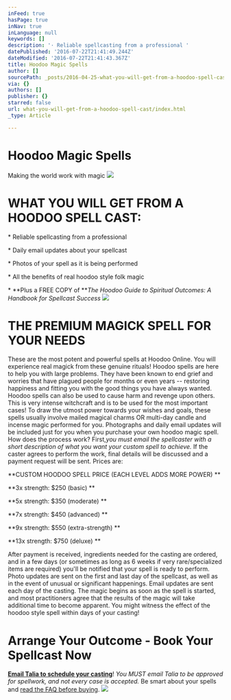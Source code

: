 ```yaml
---
inFeed: true
hasPage: true
inNav: true
inLanguage: null
keywords: []
description: '· Reliable spellcasting from a professional '
datePublished: '2016-07-22T21:41:49.244Z'
dateModified: '2016-07-22T21:41:43.367Z'
title: Hoodoo Magic Spells
author: []
sourcePath: _posts/2016-04-25-what-you-will-get-from-a-hoodoo-spell-cast.md
via: {}
authors: []
publisher: {}
starred: false
url: what-you-will-get-from-a-hoodoo-spell-cast/index.html
_type: Article

---
```

# Hoodoo Magic Spells

Making the world work with magic
![](https://the-grid-user-content.s3-us-west-2.amazonaws.com/2024f6e3-c680-4e8a-b68a-a1e2c9ad7749.jpg)

# WHAT YOU WILL GET FROM A HOODOO SPELL CAST: 

\* Reliable spellcasting from a professional 

\* Daily email updates about your spellcast 

\* Photos of your spell as it is being performed 

\* All the benefits of real hoodoo style folk magic 

\* **Plus a FREE COPY of **_The Hoodoo Guide to Spiritual Outcomes: A Handbook for Spellcast Success_
![](https://the-grid-user-content.s3-us-west-2.amazonaws.com/89c67c1b-aaee-4934-802f-47c47759776f.jpg)

# THE PREMIUM MAGICK SPELL FOR YOUR NEEDS 

These are the most potent and powerful spells at Hoodoo Online. You will experience real magick from these genuine rituals! Hoodoo spells are here to help you with large problems. They have been known to end grief and worries that have plagued people for months or even years -- restoring happiness and fitting you with the good things you have always wanted. Hoodoo spells can also be used to cause harm and revenge upon others. This is very intense witchcraft and is to be used for the most important cases! To draw the utmost power towards your wishes and goals, these spells usually involve mailed magical charms OR multi-day candle and incense magic performed for you. Photographs and daily email updates will be included just for you when you purchase your own hoodoo magic spell. How does the process work? First,_you must email the spellcaster with a short description of what you want your custom spell to achieve._ If the caster agrees to perform the work, final details will be discussed and a payment request will be sent. Prices are: 

**CUSTOM HOODOO SPELL PRICE (EACH LEVEL ADDS MORE POWER) **

**3x strength: $250 (basic) **

**5x strength: $350 (moderate) **

**7x strength: $450 (advanced) **

**9x strength: $550 (extra-strength) **

**13x strength: $750 (deluxe) **

After payment is received, ingredients needed for the casting are ordered, and in a few days (or sometimes as long as 6 weeks if very rare/specialized items are required) you'll be notified that your spell is ready to perform. Photo updates are sent on the first and last day of the spellcast, as well as in the event of unusual or significant happenings. Email updates are sent each day of the casting. The magic begins as soon as the spell is started, and most practitioners agree that the results of the magic will take additional time to become apparent. You might witness the effect of the hoodoo style spell within days of your casting! 

# Arrange Your Outcome - Book Your Spellcast Now

[**Email Talia to schedule your casting**][0]! _You MUST email Talia to be approved for spellwork, and not every case is accepted._ Be smart about your spells and [read the FAQ before buying][1].
![](https://the-grid-user-content.s3-us-west-2.amazonaws.com/335dca2d-fe7a-4818-a5c7-0ddd25522c0f.jpg)

[0]: mailto:taliastarot@gmail.com
[1]: https://thegrid.ai/hoodoo-online/frequently-asked-questions-faq/